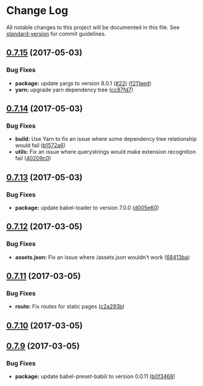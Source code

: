 # Change Log

All notable changes to this project will be documented in this file. See [standard-version](https://github.com/conventional-changelog/standard-version) for commit guidelines.

<a name="0.7.15"></a>
## [0.7.15](https://github.com/kaelig/moniteur/compare/v0.7.14...v0.7.15) (2017-05-03)


### Bug Fixes

* **package:** update yargs to version 8.0.1 ([#22](https://github.com/kaelig/moniteur/issues/22)) ([f211aed](https://github.com/kaelig/moniteur/commit/f211aed))
* **yarn:** upgrade yarn dependency tree ([cc87fd7](https://github.com/kaelig/moniteur/commit/cc87fd7))



<a name="0.7.14"></a>
## [0.7.14](https://github.com/kaelig/moniteur/compare/v0.7.13...v0.7.14) (2017-05-03)


### Bug Fixes

* **build:** Use Yarn to fix an issue where some dependency tree relationship would fail ([b1572a6](https://github.com/kaelig/moniteur/commit/b1572a6))
* **utils:** Fix an issue where querystrings would make extension recognition fail ([40209c0](https://github.com/kaelig/moniteur/commit/40209c0))



<a name="0.7.13"></a>
## [0.7.13](https://github.com/kaelig/moniteur/compare/v0.7.12...v0.7.13) (2017-05-03)


### Bug Fixes

* **package:** update babel-loader to version 7.0.0 ([d005e60](https://github.com/kaelig/moniteur/commit/d005e60))



<a name="0.7.12"></a>
## [0.7.12](https://github.com/kaelig/moniteur/compare/v0.7.11...v0.7.12) (2017-03-05)


### Bug Fixes

* **assets.json:** Fix an issue where /assets.json wouldn't work ([68413ba](https://github.com/kaelig/moniteur/commit/68413ba))



<a name="0.7.11"></a>
## [0.7.11](https://github.com/kaelig/moniteur/compare/v0.7.10...v0.7.11) (2017-03-05)


### Bug Fixes

* **route:** Fix routes for static pages ([c2a293b](https://github.com/kaelig/moniteur/commit/c2a293b))



<a name="0.7.10"></a>
## [0.7.10](https://github.com/kaelig/moniteur/compare/v0.7.9...v0.7.10) (2017-03-05)



<a name="0.7.9"></a>
## [0.7.9](https://github.com/kaelig/moniteur/compare/v0.7.8...v0.7.9) (2017-03-05)


### Bug Fixes

* **package:** update babel-preset-babili to version 0.0.11 ([b0f3468](https://github.com/kaelig/moniteur/commit/b0f3468))
